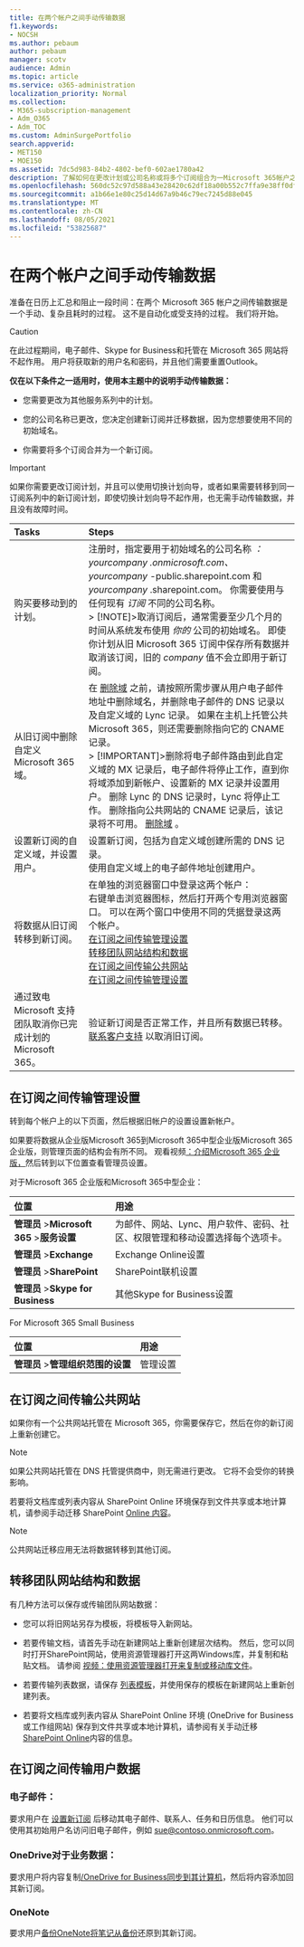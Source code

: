 ```yaml
---
title: 在两个帐户之间手动传输数据
f1.keywords:
- NOCSH
ms.author: pebaum
author: pebaum
manager: scotv
audience: Admin
ms.topic: article
ms.service: o365-administration
localization_priority: Normal
ms.collection:
- M365-subscription-management
- Adm_O365
- Adm_TOC
ms.custom: AdminSurgePortfolio
search.appverid:
- MET150
- MOE150
ms.assetid: 7dc5d983-84b2-4802-bef0-602ae1780a42
description: 了解如何在更改计划或公司名称或将多个订阅组合为一Microsoft 365帐户之间手动传输数据。
ms.openlocfilehash: 560dc52c97d588a43e28420c62df18a00b552c7ffa9e38ff0df51ebd02998648
ms.sourcegitcommit: a1b66e1e80c25d14d67a9b46c79ec7245d88e045
ms.translationtype: MT
ms.contentlocale: zh-CN
ms.lasthandoff: 08/05/2021
ms.locfileid: "53825687"
---
```

# <a name="transfer-data-manually-between-two-accounts"></a>在两个帐户之间手动传输数据

准备在日历上汇总和阻止一段时间：在两个 Microsoft 365 帐户之间传输数据是一个手动、复杂且耗时的过程。 这不是自动化或受支持的过程。 我们将开始。
  
> [!CAUTION]
> 在此过程期间，电子邮件、Skype for Business和托管在 Microsoft 365 网站将不起作用。 用户将获取新的用户名和密码，并且他们需要重置Outlook。

**仅在以下条件之一适用时，使用本主题中的说明手动传输数据：**
  
- 您需要更改为其他服务系列中的计划。

- 您的公司名称已更改，您决定创建新订阅并迁移数据，因为您想要使用不同的初始域名。

- 你需要将多个订阅合并为一个新订阅。

> [!IMPORTANT]
> 如果你需要更改订阅计划[](../../commerce/subscriptions/switch-to-a-different-plan.md)，并且可以使用切换计划向导，或者如果需要转移到同一订阅系列中的新订阅计划，即使切换计划向导不起作用，也无需手动传输数据，并且没有故障时间。

|**Tasks**|**Steps**|
|:-----|:-----|
|购买要移动到的计划。  <br/> |注册时，指定要用于初始域名的公司名称  *：yourcompany*  *.onmicrosoft.com、yourcompany*  -public.sharepoint.com 和  *yourcompany*  .sharepoint.com。 你需要使用与任何现有  *订阅*  不同的公司名称。  <br/> > [!NOTE]>取消订阅后，通常需要至少几个月的时间从系统发布使用  *你的*  公司的初始域名。 即使你计划从旧 Microsoft 365 订阅中保存所有数据并取消该订阅，旧的 *company* 值不会立即用于新订阅。           |
|从旧订阅中删除自定义Microsoft 365域。  <br/> | 在 [删除域](remove-a-domain.md) 之前，请按照所需步骤从用户电子邮件地址中删除域名，并删除电子邮件的 DNS 记录以及自定义域的 Lync 记录。 如果在主机上托管公共Microsoft 365，则还需要删除指向它的 CNAME 记录。  <br/> > [!IMPORTANT]>删除将电子邮件路由到此自定义域的 MX 记录后，电子邮件将停止工作，直到你将域添加到新帐户、设置新的 MX 记录并设置用户。 删除 Lync 的 DNS 记录时，Lync 将停止工作。 删除指向公共网站的 CNAME 记录后，该记录将不可用。           [删除域](remove-a-domain.md) 。  <br/> |
|设置新订阅的自定义域，并设置用户。  <br/> | 设置新订阅，包括为自定义域创建所需的 DNS 记录。  <br/>  使用自定义域上的电子邮件地址创建用户。  <br/> |
|将数据从旧订阅转移到新订阅。  <br/> | 在单独的浏览器窗口中登录这两个帐户：  <br/>  右键单击浏览器图标，然后打开两个专用浏览器窗口。 可以在两个窗口中使用不同的凭据登录这两个帐户。  <br/> [在订阅之间传输管理设置](#email) <br/> [转移团队网站结构和数据](#transfer-team-site-structure-and-data) <br/> [在订阅之间传输公共网站](#transfer-a-public-website-between-subscriptions) <br/> [在订阅之间传输管理设置](#email) <br/> |
|通过致电 Microsoft 支持团队取消你已完成计划的Microsoft 365。  <br/> | 验证新订阅是否正常工作，并且所有数据已转移。  <br/>  [联系客户支持](../../business-video/get-help-support.md) 以取消旧订阅。  <br/> |

## <a name="transfer-administrative-settings-between-subscriptions"></a>在订阅之间传输管理设置

转到每个帐户上的以下页面，然后根据旧帐户的设置设置新帐户。
  
如果要将数据从企业版Microsoft 365到Microsoft 365中型企业版Microsoft 365 企业版，则管理页面的结构会有所不同。 观看视频[：介绍Microsoft 365 企业版，](../index.yml)然后转到以下位置查看管理员设置。
  
对于Microsoft 365 企业版和Microsoft 365中型企业：
  
|**位置**|**用途**|
|:-----|:-----|
|**管理员** \>**Microsoft 365** \>**服务设置** <br/> |为邮件、网站、Lync、用户软件、密码、社区、权限管理和移动设置选择每个选项卡。  <br/> |
|**管理员** \>**Exchange** <br/> | Exchange Online设置  <br/> |
|**管理员** \>**SharePoint** <br/> | SharePoint联机设置  <br/> |
|**管理员** \>**Skype for Business** <br/> |其他Skype for Business设置  <br/> |

For Microsoft 365 Small Business
  
|**位置**|**用途**|
|:-----|:-----|
|**管理员** \>**管理组织范围的设置** <br/> |管理设置  <br/> |

## <a name="transfer-a-public-website-between-subscriptions"></a>在订阅之间传输公共网站

如果你有一个公共网站托管在 Microsoft 365，你需要保存它，然后在你的新订阅上重新创建它。
  
> [!NOTE]
> 如果公共网站托管在 DNS 托管提供商中，则无需进行更改。 它将不会受你的转换影响。
  
若要将文档库或列表内容从 SharePoint Online 环境保存到文件共享或本地计算机，请参阅手动迁移 SharePoint [Online 内容](/sharepoint/troubleshoot/migration-tool/content-manual-migration)。
  
> [!NOTE]
> 公共网站迁移应用无法将数据转移到其他订阅。
  
## <a name="transfer-team-site-structure-and-data"></a>转移团队网站结构和数据

有几种方法可以保存或传输团队网站数据：
  
- 您可以将旧网站另存为模板，将模板导入新网站。

- 若要传输文档，请首先手动在新建网站上重新创建层次结构。 然后，您可以同时打开SharePoint网站，使用资源管理器打开这两Windows库，并复制和粘贴文档。 请参阅 [视频：使用资源管理器打开来复制或移动库文件](../../business-video/store-files.md)。

- 若要传输列表数据，请保存 [列表模板](https://support.microsoft.com/office/c3884ad1-bc49-44b8-b3d6-3bc6a01eb393)，并使用保存的模板在新建网站上重新创建列表。

- 若要将文档库或列表内容从 SharePoint Online 环境 (OneDrive for Business 或工作组网站) 保存到文件共享或本地计算机，请参阅有关手动迁移[SharePoint Online](/sharepoint/troubleshoot/migration-tool/content-manual-migration)内容的信息。

## <a name="transfer-users-data-between-subscriptions"></a>在订阅之间传输用户数据

### <a name="email"></a>电子邮件：

要求用户在 [设置新订阅](https://support.microsoft.com/office/0996ece3-57c6-49bc-977b-0d1892e2aacc) 后移动其电子邮件、联系人、任务和日历信息。 他们可以使用其初始用户名访问旧电子邮件，例如 sue@contoso.onmicrosoft.com。
  
### <a name="onedrive-for-business-data"></a>OneDrive对于业务数据：

要求用户将内容复制[/OneDrive for Business同步到其计算机](https://support.microsoft.com/office/59b1de2b-519e-4d3a-8f45-51647cf291cd)，然后将内容添加回其新订阅。

### <a name="onenote"></a>OneNote 

要求用户[备份OneNote](https://support.microsoft.com/office/back-up-notes-f58b34b0-611d-435e-87fa-7942a1767af4?ui=en-us&rs=en-us&ad=us)[将笔记从备份](https://support.microsoft.com/en-us/office/restore-notes-from-a-backup-5daf9cb0-6769-4998-a5de-f044fdd0d831?ui=en-us&rs=en-us&ad=us)还原到其新订阅。